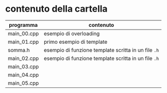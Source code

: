 # contenuto della cartella

   | programma | contenuto |
   | -------------| -------------|
   | main_00.cpp | esempio di overloading |
   | main_01.cpp | primo esempio di template |
   | somma.h     | esempio di funzione template scritta in un file ```.h``` |
   | main_02.cpp | esempio di funzione template scritta in un file ```.h``` |
   | main_03.cpp |  |
   | main_04.cpp |  |
   | main_05.cpp |  |

